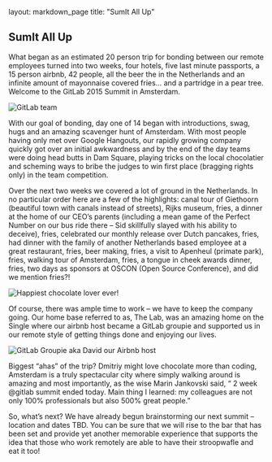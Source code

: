 layout: markdown_page
title: "SumIt All Up"

## SumIt All Up
 
What began as an estimated 20 person trip for bonding between our remote employees turned into two weeks, four hotels, five last minute passports, a 15 person airbnb, 42 people,  all the beer the in the Netherlands and an infinite amount of mayonnaise covered fries… and a partridge in a pear tree.  Welcome to the GitLab 2015 Summit in Amsterdam.

![GitLab team](https://drive.google.com/folderview?id=0B2XjRnQuGsqvaXI2c3p2YzQ0TEU&usp=sharing)

With our goal of bonding, day one of 14 began with introductions, swag, hugs and an amazing scavenger hunt of Amsterdam. With most people having only met over Google Hangouts, our rapidly growing company quickly got over an initial awkwardness and by the end of the day teams were doing head butts in Dam Square, playing tricks on the local chocolatier and scheming ways to bribe the judges to win first place (bragging rights only) in the team competition.
 
Over the next two weeks we covered a lot of ground in the Netherlands. In no particular order here are a few of the highlights: canal tour of Giethoorn (beautiful town with canals instead of streets), Rijks museum, fries, a dinner at the home of our CEO’s parents (including a mean game of the Perfect Number on our bus ride there – Sid skillfully slayed with his ability to deceive), fries, celebrated our monthly release over Dutch pancakes, fries, had dinner with the family of another Netherlands based employee at a great restaurant, fries, beer making, fries, a visit to Apenheul (primate park), fries, walking tour of Amsterdam, fries, a tongue in cheek awards dinner, fries, two days as sponsors at OSCON (Open Source Conference), and did we mention fries?!

![Happiest chocolate lover ever!](https://slack-files.com/T02592416-F0DQAPFF0-8154c8dacc)
 
Of course, there was ample time to work – we have to keep the company going. Our home base referred to as, The Lab, was an amazing home on the Single where our airbnb host became a GitLab groupie and supported us in our remote style of getting things done and enjoying our lives.

![GitLab Groupie aka David our Airbnb host](https://slack-files.com/T02592416-F0DQAPFF0-8154c8dacc)

Biggest “ahas” of the trip? Dmitriy might love chocolate more than coding, Amsterdam is a truly spectacular city where simply walking around is amazing and most importantly, as the wise Marin Jankovski said, “ 2 week @gitlab summit ended today. Main thing I learned: my colleagues are not only 100% professionals but also 500% great people.”
 
So, what’s next? We have already begun brainstorming our next summit – location and dates TBD. You can be sure that we will rise to the bar that has been set and provide yet another memorable experience that supports the idea that those who work remotely are able to have their stroopwafle and eat it too!